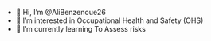 - 👋 Hi, I’m @AliBenzenoue26
- 👀 I’m interested in Occupational Health and Safety (OHS)
- 🌱 I’m currently learning To Assess risks 


<!---
AliBenzenoue26/AliBenzenoue26 is a ✨ special ✨ repository because its `README.md` (this file) appears on your GitHub profile.
You can click the Preview link to take a look at your changes.
--->
